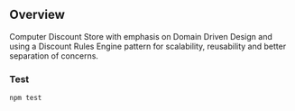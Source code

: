 ## Overview
Computer Discount Store with emphasis on Domain Driven Design and using a Discount Rules Engine pattern for scalability, reusability and better separation of concerns.

### Test
`npm test`

